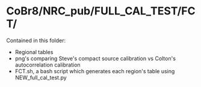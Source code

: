 # CoBr8/NRC_pub/FULL_CAL_TEST/FCT/

Contained in this folder:
* Regional tables
* png's comparing Steve's compact source calibration vs Colton's autocorrelation calibration
* FCT.sh, a bash script which generates each region's table using NEW_full_cal_test.py
